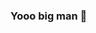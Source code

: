 ### Yooo big man 👋

<!--
**uhKiings/uhKiings** is a ✨ _special_ ✨ repository because its `README.md` (this file) appears on your GitHub profile.


<!--
Just call me Kiings
What am i doing here and what got me started:

- 🔭 I’m currently working on Testing vehicles as a FiveM dev
- 🌱 I’m currently learning Java
- 💬 FiveM vehicle Dev
- 📫 How to reach me: @uhkiings on Twitter

-->
